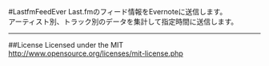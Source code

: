 #LastfmFeedEver
Last.fmのフィード情報をEvernoteに送信します。  
アーティスト別、トラック別のデータを集計して指定時間に送信します。
***

##License
Licensed under the MIT
http://www.opensource.org/licenses/mit-license.php